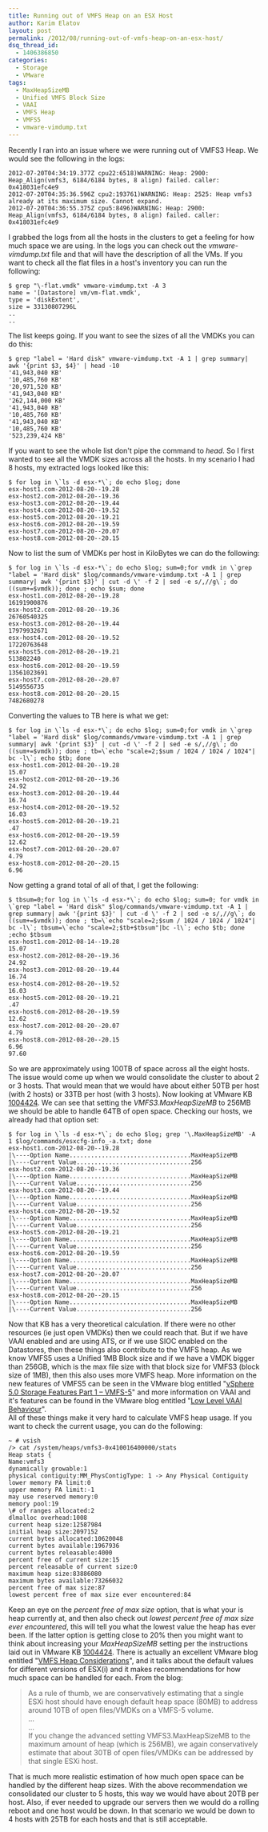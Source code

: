 ```yaml
---
title: Running out of VMFS Heap on an ESX Host
author: Karim Elatov
layout: post
permalink: /2012/08/running-out-of-vmfs-heap-on-an-esx-host/
dsq_thread_id:
  - 1406386850
categories:
  - Storage
  - VMware
tags:
  - MaxHeapSizeMB
  - Unified VMFS Block Size
  - VAAI
  - VMFS Heap
  - VMFS5
  - vmware-vimdump.txt
---
```

Recently I ran into an issue where we were running out of VMFS3 Heap. We would see the following in the logs:

	  
	2012-07-20T04:34:19.377Z cpu22:6518)WARNING: Heap: 2900: Heap_Align(vmfs3, 6184/6184 bytes, 8 align) failed. caller: 0x418031efc4e9  
	2012-07-20T04:35:36.596Z cpu2:193761)WARNING: Heap: 2525: Heap vmfs3 already at its maximum size. Cannot expand.  
	2012-07-20T04:36:55.375Z cpu5:8496)WARNING: Heap: 2900: Heap_Align(vmfs3, 6184/6184 bytes, 8 align) failed. caller: 0x418031efc4e9  
	

I grabbed the logs from all the hosts in the clusters to get a feeling for how much space we are using. In the logs you can check out the *vmware-vimdump.txt* file and that will have the description of all the VMs. If you want to check all the flat files in a host's inventory you can run the following:

	  
	$ grep "\-flat.vmdk" vmware-vimdump.txt -A 3  
	name = '[Datastore] vm/vm-flat.vmdk',  
	type = 'diskExtent',  
	size = 33130807296L  
	..  
	..  
	

The list keeps going. If you want to see the sizes of all the VMDKs you can do this:

	  
	$ grep "label = 'Hard disk" vmware-vimdump.txt -A 1 | grep summary| awk '{print $3, $4}' | head -10  
	'41,943,040 KB'  
	'10,485,760 KB'  
	'20,971,520 KB'  
	'41,943,040 KB'  
	'262,144,000 KB'  
	'41,943,040 KB'  
	'10,485,760 KB'  
	'41,943,040 KB'  
	'10,485,760 KB'  
	'523,239,424 KB'  
	

If you want to see the whole list don't pipe the command to *head*. So I first wanted to see all the VMDK sizes across all the hosts. In my scenario I had 8 hosts, my extracted logs looked like this:

	  
	$ for log in \`ls -d esx-*\`; do echo $log; done  
	esx-host1.com-2012-08-20--19.28  
	esx-host2.com-2012-08-20--19.36  
	esx-host3.com-2012-08-20--19.44  
	esx-host4.com-2012-08-20--19.52  
	esx-host5.com-2012-08-20--19.21  
	esx-host6.com-2012-08-20--19.59  
	esx-host7.com-2012-08-20--20.07  
	esx-host8.com-2012-08-20--20.15  
	

Now to list the sum of VMDKs per host in KiloBytes we can do the following:

	  
	$ for log in \`ls -d esx-*\`; do echo $log; sum=0;for vmdk in \`grep "label = 'Hard disk" $log/commands/vmware-vimdump.txt -A 1 | grep summary| awk '{print $3}' | cut -d \' -f 2 | sed -e s/,//g\`; do ((sum+=$vmdk)); done ; echo $sum; done  
	esx-host1.com-2012-08-20--19.28  
	16191900876  
	esx-host2.com-2012-08-20--19.36  
	26760540325  
	esx-host3.com-2012-08-20--19.44  
	17979932671  
	esx-host4.com-2012-08-20--19.52  
	17220763648  
	esx-host5.com-2012-08-20--19.21  
	513802240  
	esx-host6.com-2012-08-20--19.59  
	13561023691  
	esx-host7.com-2012-08-20--20.07  
	5149556735  
	esx-host8.com-2012-08-20--20.15  
	7482680278  
	

Converting the values to TB here is what we get:

	  
	$ for log in \`ls -d esx-*\`; do echo $log; sum=0;for vmdk in \`grep "label = 'Hard disk" $log/commands/vmware-vimdump.txt -A 1 | grep summary| awk '{print $3}' | cut -d \' -f 2 | sed -e s/,//g\`; do ((sum+=$vmdk)); done ; tb=\`echo "scale=2;$sum / 1024 / 1024 / 1024"| bc -l\`; echo $tb; done  
	esx-host1.com-2012-08-20--19.28  
	15.07  
	esx-host2.com-2012-08-20--19.36  
	24.92  
	esx-host3.com-2012-08-20--19.44  
	16.74  
	esx-host4.com-2012-08-20--19.52  
	16.03  
	esx-host5.com-2012-08-20--19.21  
	.47  
	esx-host6.com-2012-08-20--19.59  
	12.62  
	esx-host7.com-2012-08-20--20.07  
	4.79  
	esx-host8.com-2012-08-20--20.15  
	6.96  
	

Now getting a grand total of all of that, I get the following:

	  
	$ tbsum=0;for log in \`ls -d esx-*\`; do echo $log; sum=0; for vmdk in \`grep "label = 'Hard disk" $log/commands/vmware-vimdump.txt -A 1 | grep summary| awk '{print $3}' | cut -d \' -f 2 | sed -e s/,//g\`; do ((sum+=$vmdk)); done ; tb=\`echo "scale=2;$sum / 1024 / 1024 / 1024"| bc -l\`; tbsum=\`echo "scale=2;$tb+$tbsum"|bc -l\`; echo $tb; done ;echo $tbsum  
	esx-host1.com-2012-08-14--19.28  
	15.07  
	esx-host2.com-2012-08-20--19.36  
	24.92  
	esx-host3.com-2012-08-20--19.44  
	16.74  
	esx-host4.com-2012-08-20--19.52  
	16.03  
	esx-host5.com-2012-08-20--19.21  
	.47  
	esx-host6.com-2012-08-20--19.59  
	12.62  
	esx-host7.com-2012-08-20--20.07  
	4.79  
	esx-host8.com-2012-08-20--20.15  
	6.96  
	97.60  
	

So we are approximately using 100TB of space across all the eight hosts. The issue would come up when we would consolidate the cluster to about 2 or 3 hosts. That would mean that we would have about either 50TB per host (with 2 hosts) or 33TB per host (with 3 hosts). Now looking at VMware KB <a href="http://kb.vmware.com/kb/1004424" onclick="javascript:_gaq.push(['_trackEvent','outbound-article','http://kb.vmware.com/kb/1004424']);">1004424</a>. We can see that setting the *VMFS3.MaxHeapSizeMB* to 256MB we should be able to handle 64TB of open space. Checking our hosts, we already had that option set:

	  
	$ for log in \`ls -d esx-*\`; do echo $log; grep '\.MaxHeapSizeMB' -A 1 $log/commands/esxcfg-info_-a.txt; done  
	esx-host1.com-2012-08-20--19.28  
	|\----Option Name..................................MaxHeapSizeMB  
	|\----Current Value................................256  
	esx-host2.com-2012-08-20--19.36  
	|\----Option Name..................................MaxHeapSizeMB  
	|\----Current Value................................256  
	esx-host3.com-2012-08-20--19.44  
	|\----Option Name..................................MaxHeapSizeMB  
	|\----Current Value................................256  
	esx-host4.com-2012-08-20--19.52  
	|\----Option Name..................................MaxHeapSizeMB  
	|\----Current Value................................256  
	esx-host5.com-2012-08-20--19.21  
	|\----Option Name..................................MaxHeapSizeMB  
	|\----Current Value................................256  
	esx-host6.com-2012-08-20--19.59  
	|\----Option Name..................................MaxHeapSizeMB  
	|\----Current Value................................256  
	esx-host7.com-2012-08-20--20.07  
	|\----Option Name..................................MaxHeapSizeMB  
	|\----Current Value................................256  
	esx-host8.com-2012-08-20--20.15  
	|\----Option Name..................................MaxHeapSizeMB  
	|\----Current Value................................256  
	

Now that KB has a very theoretical calculation. If there were no other resources (ie just open VMDKs) then we could reach that. But if we have VAAI enabled and are using ATS, or if we use SIOC enabled on the Datastores, then these things also contribute to the VMFS heap. As we know VMFS5 uses a Unified 1MB Block size and if we have a VMDK bigger than 256GB, which is the max file size with that block size for VMFS3 (block size of 1MB), then this also uses more VMFS heap. More information on the new features of VMFS5 can be seen in the VMware blog entitled "<a href="http://blogs.vmware.com/vsphere/2011/07/new-vsphere-50-storage-features-part-1-vmfs-5.html" onclick="javascript:_gaq.push(['_trackEvent','outbound-article','http://blogs.vmware.com/vsphere/2011/07/new-vsphere-50-storage-features-part-1-vmfs-5.html']);">vSphere 5.0 Storage Features Part 1 – VMFS-5</a>" and more information on VAAI and it's features can be found in the VMware blog entitled "<a href="http://blogs.vmware.com/vsphere/2012/06/low-level-vaai-behaviour.html" onclick="javascript:_gaq.push(['_trackEvent','outbound-article','http://blogs.vmware.com/vsphere/2012/06/low-level-vaai-behaviour.html']);">Low Level VAAI Behaviour</a>".  
All of these things make it very hard to calculate VMFS heap usage. If you want to check the current usage, you can do the following:

	  
	~ # vsish  
	/> cat /system/heaps/vmfs3-0x410016400000/stats  
	Heap stats {  
	Name:vmfs3  
	dynamically growable:1  
	physical contiguity:MM_PhysContigType: 1 -> Any Physical Contiguity  
	lower memory PA limit:0  
	upper memory PA limit:-1  
	may use reserved memory:0  
	memory pool:19  
	\# of ranges allocated:2  
	dlmalloc overhead:1008  
	current heap size:12587984  
	initial heap size:2097152  
	current bytes allocated:10620048  
	current bytes available:1967936  
	current bytes releasable:4000  
	percent free of current size:15  
	percent releasable of current size:0  
	maximum heap size:83886080  
	maximum bytes available:73266032  
	percent free of max size:87  
	lowest percent free of max size ever encountered:84  
	

Keep an eye on the *percent free of max size* option, that is what your is heap currently at, and then also check out *lowest percent free of max size ever encountered*, this will tell you what the lowest value the heap has ever been. If the latter option is getting close to 20% then you might want to think about increasing your *MaxHeapSizeMB* setting per the instructions laid out in VMware KB <a href="http://kb.vmware.com/kb/1004424" onclick="javascript:_gaq.push(['_trackEvent','outbound-article','http://kb.vmware.com/kb/1004424']);">1004424</a>. There is actually an excellent VMware blog entitled "<a href="http://blogs.vmware.com/vsphere/2012/08/vmfs-heap-considerations.html" onclick="javascript:_gaq.push(['_trackEvent','outbound-article','http://blogs.vmware.com/vsphere/2012/08/vmfs-heap-considerations.html']);">VMFS Heap Considerations</a>", and it talks about the default values for different versions of ESX(i) and it makes recommendations for how much space can be handled for each. From the blog:

> As a rule of thumb, we are conservatively estimating that a single ESXi host should have enough default heap space (80MB) to address around 10TB of open files/VMDKs on a VMFS-5 volume.  
> ...  
> ...  
> If you change the advanced setting VMFS3.MaxHeapSizeMB to the maximum amount of heap (which is 256MB), we again conservatively estimate that about 30TB of open files/VMDKs can be addressed by that single ESXi host. 

That is much more realistic estimation of how much open space can be handled by the different heap sizes. With the above recommendation we consolidated our cluster to 5 hosts, this way we would have about 20TB per host. Also, if ever needed to upgrade our servers then we would do a rolling reboot and one host would be down. In that scenario we would be down to 4 hosts with 25TB for each hosts and that is still acceptable.

